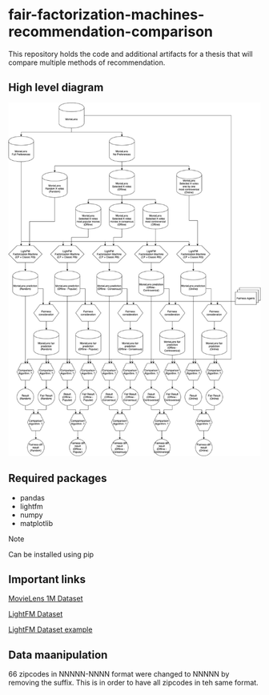 # fair-factorization-machines-recommendation-comparison

This repository holds the code and additional artifacts for a thesis that will compare multiple methods of recommendation.

## High level diagram

![High level view](images/Architecture.jpg)

## Required packages

- pandas
- lightfm
- numpy
- matplotlib

> [!NOTE]  
> Can be installed using pip

## Important links

[MovieLens 1M Dataset](https://grouplens.org/datasets/movielens/1m/)

[LightFM Dataset](https://making.lyst.com/lightfm/docs/lightfm.data.html)

[LightFM Dataset example](https://making.lyst.com/lightfm/docs/examples/dataset.html)

## Data maanipulation

66 zipcodes in NNNNN-NNNN format were changed to NNNNN by removing the suffix. This is in order to have all zipcodes in teh same format.

